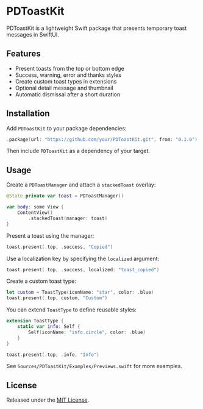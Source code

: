 # PDToastKit

PDToastKit is a lightweight Swift package that presents temporary toast messages in SwiftUI.

## Features

- Present toasts from the top or bottom edge
 - Success, warning, error and thanks styles
 - Create custom toast types in extensions
- Optional detail message and thumbnail
- Automatic dismissal after a short duration

## Installation

Add `PDToastKit` to your package dependencies:

```swift
.package(url: "https://github.com/your/PDToastKit.git", from: "0.1.0")
```

Then include `PDToastKit` as a dependency of your target.

## Usage

Create a `PDToastManager` and attach a `stackedToast` overlay:

```swift
@State private var toast = PDToastManager()

var body: some View {
    ContentView()
        .stackedToast(manager: toast)
}
```

Present a toast using the manager:

```swift
toast.present(.top, .success, "Copied")
```

Use a localization key by specifying the `localized` argument:

```swift
toast.present(.top, .success, localized: "toast_copied")
```

Create a custom toast type:

```swift
let custom = ToastType(iconName: "star", color: .blue)
toast.present(.top, custom, "Custom")
```

You can extend `ToastType` to define reusable styles:

```swift
extension ToastType {
    static var info: Self {
        Self(iconName: "info.circle", color: .blue)
    }
}

toast.present(.top, .info, "Info")
```

See `Sources/PDToastKit/Examples/Previews.swift` for more examples.

## License

Released under the [MIT License](LICENSE).
